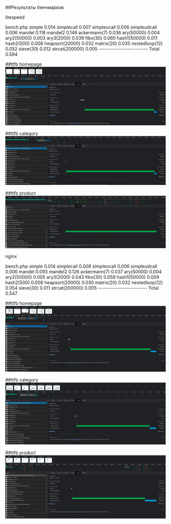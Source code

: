 ##Результаты бенчмарков

litespeed 

bench.php
    simple 0.014 
    simplecall 0.007 
    simpleucall 0.006 
    simpleudcall 0.006 
    mandel 0.118 
    mandel2 0.146
    ackermann(7) 0.036 
    ary(50000) 0.004 
    ary2(50000) 0.003 
    ary3(2000) 0.039 
    fibo(30) 0.060 
    hash1(50000) 0.011 
    hash2(500) 0.008 
    heapsort(20000) 0.032 
    matrix(20) 0.035 
    nestedloop(12) 0.052 
    sieve(30) 0.012 
    strcat(200000) 0.005 
    ------------------------
     Total 0.594

##ttfb homepage
    ![alt lite-home](assets/lite-home.png "lite-home")

##ttfb category
    ![alt lite-category](assets/lite-category.png "lite-category")

##ttfb product
    ![alt lite-product](assets/lite-product.png "lite-product")

nginx

bench.php
    simple 0.014 
    simplecall 0.006 
    simpleucall 0.006 
    simpleudcall 0.006 
    mandel 0.093 
    mandel2 0.126 
    ackermann(7) 0.037 
    ary(50000) 0.004 
    ary2(50000) 0.005 
    ary3(2000) 0.043 
    fibo(30) 0.059 
    hash1(50000) 0.009 
    hash2(500) 0.008 
    heapsort(20000) 0.030 
    matrix(20) 0.032 
    nestedloop(12) 0.054 
    sieve(30) 0.011 
    strcat(200000) 0.005 
    ------------------------ 
    Total 0.547

##ttfb homepage
    ![alt nginx-home](assets/nginx-home.png "nginx-home")

##ttfb category
    ![alt nginx-category](assets/nginx-category.png "nginx-category")

##ttfb product
    ![alt nginx-product](assets/nginx-product.png "nginx-product")